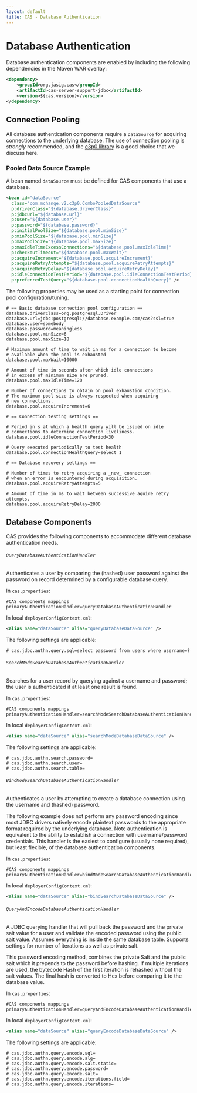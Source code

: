 ```yaml
---
layout: default
title: CAS - Database Authentication
---
```


# Database Authentication
Database authentication components are enabled by including the following dependencies in the Maven WAR overlay:

```xml
<dependency>
    <groupId>org.jasig.cas</groupId>
    <artifactId>cas-server-support-jdbc</artifactId>
    <version>${cas.version}</version>
</dependency>
```

## Connection Pooling
All database authentication components require a `DataSource` for acquiring connections to the underlying database.
The use of connection pooling is _strongly_ recommended, and the [c3p0 library](http://www.mchange.com/projects/c3p0/)
is a good choice that we discuss here.

### Pooled Data Source Example
A bean named `dataSource` must be defined for CAS components that use a database.

```xml
<bean id="dataSource"
  class="com.mchange.v2.c3p0.ComboPooledDataSource"
  p:driverClass="${database.driverClass}"
  p:jdbcUrl="${database.url}"
  p:user="${database.user}"
  p:password="${database.password}"
  p:initialPoolSize="${database.pool.minSize}"
  p:minPoolSize="${database.pool.minSize}"
  p:maxPoolSize="${database.pool.maxSize}"
  p:maxIdleTimeExcessConnections="${database.pool.maxIdleTime}"
  p:checkoutTimeout="${database.pool.maxWait}"
  p:acquireIncrement="${database.pool.acquireIncrement}"
  p:acquireRetryAttempts="${database.pool.acquireRetryAttempts}"
  p:acquireRetryDelay="${database.pool.acquireRetryDelay}"
  p:idleConnectionTestPeriod="${database.pool.idleConnectionTestPeriod}"
  p:preferredTestQuery="${database.pool.connectionHealthQuery}" />
```

The following properties may be used as a starting point for connection pool configuration/tuning.

```properties
# == Basic database connection pool configuration ==
database.driverClass=org.postgresql.Driver
database.url=jdbc:postgresql://database.example.com/cas?ssl=true
database.user=somebody
database.password=meaningless
database.pool.minSize=6
database.pool.maxSize=18

# Maximum amount of time to wait in ms for a connection to become
# available when the pool is exhausted
database.pool.maxWait=10000

# Amount of time in seconds after which idle connections
# in excess of minimum size are pruned.
database.pool.maxIdleTime=120

# Number of connections to obtain on pool exhaustion condition.
# The maximum pool size is always respected when acquiring
# new connections.
database.pool.acquireIncrement=6

# == Connection testing settings ==

# Period in s at which a health query will be issued on idle
# connections to determine connection liveliness.
database.pool.idleConnectionTestPeriod=30

# Query executed periodically to test health
database.pool.connectionHealthQuery=select 1

# == Database recovery settings ==

# Number of times to retry acquiring a _new_ connection
# when an error is encountered during acquisition.
database.pool.acquireRetryAttempts=5

# Amount of time in ms to wait between successive aquire retry attempts.
database.pool.acquireRetryDelay=2000
```


## Database Components
CAS provides the following components to accommodate different database authentication needs.

###### `QueryDatabaseAuthenticationHandler`
Authenticates a user by comparing the (hashed) user password against the password on record determined by a
configurable database query.

In `cas.properties`:

```properties
#CAS components mappings
primaryAuthenticationHandler=queryDatabaseAuthenticationHandler
```

In local `deployerConfigContext.xml`:

```xml
<alias name="dataSource" alias="queryDatabaseDataSource" />
```

The following settings are applicable:

```properties
# cas.jdbc.authn.query.sql=select password from users where username=?
```

###### `SearchModeSearchDatabaseAuthenticationHandler`
Searches for a user record by querying against a username and password; the user is authenticated if at
least one result is found.

In `cas.properties`:

```properties
#CAS components mappings
primaryAuthenticationHandler=searchModeSearchDatabaseAuthenticationHandler
```

In local `deployerConfigContext.xml`:

```xml
<alias name="dataSource" alias="searchModeDatabaseDataSource" />
```

The following settings are applicable:

```properties
# cas.jdbc.authn.search.password=
# cas.jdbc.authn.search.user=
# cas.jdbc.authn.search.table=
```


###### `BindModeSearchDatabaseAuthenticationHandler`
Authenticates a user by attempting to create a database connection using the username and (hashed) password.

The following example does not perform any password encoding since most JDBC drivers natively encode plaintext
passwords to the appropriate format required by the underlying database. Note authentication is equivalent to the
ability to establish a connection with username/password credentials. This handler is the easiest to configure
(usually none required), but least flexible, of the database authentication components.

In `cas.properties`:

```properties
#CAS components mappings
primaryAuthenticationHandler=bindModeSearchDatabaseAuthenticationHandler
```

In local `deployerConfigContext.xml`:

```xml
<alias name="dataSource" alias="bindSearchDatabaseDataSource" />
```

###### `QueryAndEncodeDatabaseAuthenticationHandler`
A JDBC querying handler that will pull back the password and
the private salt value for a user and validate the encoded
password using the public salt value. Assumes everything
is inside the same database table. Supports settings for
number of iterations as well as private salt.

This password encoding method, combines the private Salt and the public salt which it
prepends to the password before hashing.
If multiple iterations are used, the bytecode Hash of the first iteration is
rehashed without the salt values.
The final hash is converted to Hex before comparing it to the database value.

In `cas.properties`:

```properties
#CAS components mappings
primaryAuthenticationHandler=queryAndEncodeDatabaseAuthenticationHandler
```

In local `deployerConfigContext.xml`:

```xml
<alias name="dataSource" alias="queryEncodeDatabaseDataSource" />
```

The following settings are applicable:

```properties
# cas.jdbc.authn.query.encode.sql=
# cas.jdbc.authn.query.encode.alg=
# cas.jdbc.authn.query.encode.salt.static=
# cas.jdbc.authn.query.encode.password=
# cas.jdbc.authn.query.encode.salt=
# cas.jdbc.authn.query.encode.iterations.field=
# cas.jdbc.authn.query.encode.iterations=
```
